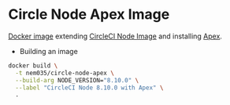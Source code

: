 # Circle Node Apex Image

[Docker image](https://hub.docker.com/r/nem035/circle-node-apex) extending [CircleCI Node Image](https://hub.docker.com/r/circleci/node/) and installing [Apex](http://apex.run).


- Building an image

```bash
docker build \
  -t nem035/circle-node-apex \
  --build-arg NODE_VERSION="8.10.0" \
  --label "CircleCI Node 8.10.0 with Apex" \
  .
```
